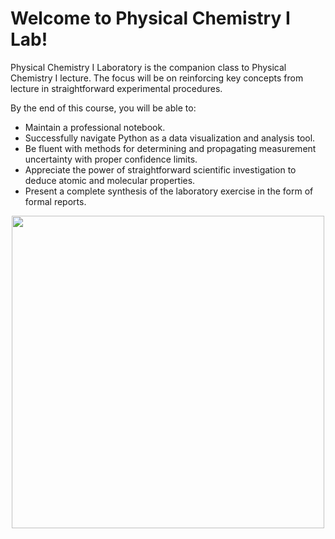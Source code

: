 # Welcome to Physical Chemistry I Lab!
Physical Chemistry I Laboratory is the companion class to Physical Chemistry I lecture. The focus will be on reinforcing key concepts from lecture in straightforward experimental procedures. 

By the end of this course, you will be able to:
* Maintain a professional notebook.
* Successfully navigate Python as a data visualization and analysis tool.
* Be fluent with methods for determining and propagating measurement uncertainty with proper confidence limits.
* Appreciate the power of straightforward scientific investigation to deduce atomic and molecular properties.
* Present a complete synthesis of the laboratory exercise in the form of formal reports.
<center> <img src="https://github.com/user-attachments/assets/4c628a7a-a85f-40b0-83f5-87351a3af8ac" width="500" height="500"> </center>
